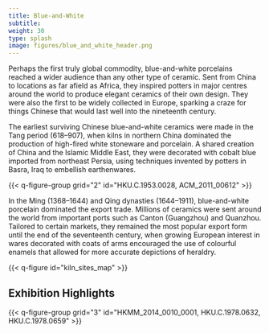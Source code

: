 ```yaml
---
title: Blue-and-White
subtitle:
weight: 30
type: splash
image: figures/blue_and_white_header.png
---
```


Perhaps the first truly global commodity, blue-and-white porcelains reached a wider audience than any other type of ceramic. Sent from China to locations as far afield as Africa, they inspired potters in major centres around the world to produce elegant ceramics of their own design. They were also the first to be widely collected in Europe, sparking a craze for things Chinese that would last well into the nineteenth century.

The earliest surviving Chinese blue-and-white ceramics were made in the Tang period (618–907), when kilns in northern China dominated the production of high-fired white stoneware and porcelain. A shared creation of China and the Islamic Middle East, they were decorated with cobalt blue imported from northeast Persia, using techniques invented by potters in Basra, Iraq to embellish earthenwares.

{{< q-figure-group grid="2" id="HKU.C.1953.0028, ACM_2011_00612" >}}

In the Ming (1368–1644) and Qing dynasties (1644–1911), blue-and-white porcelain dominated the export trade. Millions of ceramics were sent around the world from important ports such as Canton (Guangzhou) and Quanzhou. Tailored to certain markets, they remained the most popular export form until the end of the seventeenth century, when growing European interest in wares decorated with coats of arms encouraged the use of colourful enamels that allowed for more accurate depictions of heraldry.

{{< q-figure id="kiln_sites_map" >}}

## Exhibition Highlights

{{< q-figure-group grid="3" id="HKMM_2014_0010_0001, HKU.C.1978.0632, HKU.C.1978.0659" >}}
